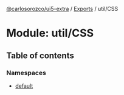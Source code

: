 [@carlosorozco/ui5-extra](../README.md) / [Exports](../modules.md) / util/CSS

# Module: util/CSS

## Table of contents

### Namespaces

- [default](util_CSS.default.md)
